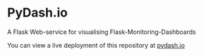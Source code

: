 # PyDash.io
A Flask Web-service for visualising Flask-Monitoring-Dashboards

You can view a live deployment of this repository at [pydash.io](http://pydash.io)
